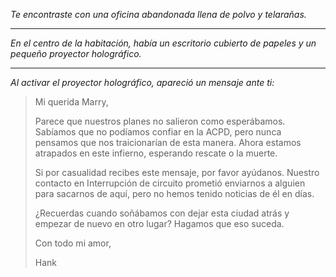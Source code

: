 _Te encontraste con una oficina abandonada llena de polvo y telarañas._

---

_En el centro de la habitación, había un escritorio cubierto de papeles y un pequeño proyector holográfico._

---

_Al activar el proyector holográfico, apareció un mensaje ante ti:_

> Mi querida Marry,
>
> Parece que nuestros planes no salieron como esperábamos. Sabíamos que no podíamos confiar en la ACPD, pero nunca pensamos que nos traicionarían de esta manera. Ahora estamos atrapados en este infierno, esperando rescate o la muerte.
>
> Si por casualidad recibes este mensaje, por favor ayúdanos. Nuestro contacto en Interrupción de circuito prometió enviarnos a alguien para sacarnos de aquí, pero no hemos tenido noticias de él en días.
>
> ¿Recuerdas cuando soñábamos con dejar esta ciudad atrás y empezar de nuevo en otro lugar? Hagamos que eso suceda.
>
> Con todo mi amor,
>
> Hank
